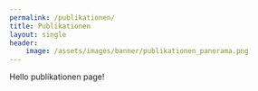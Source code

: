```yaml
---
permalink: /publikationen/
title: Publikationen
layout: single
header:
    image: /assets/images/banner/publikationen_panorama.png
---
```


Hello publikationen page!